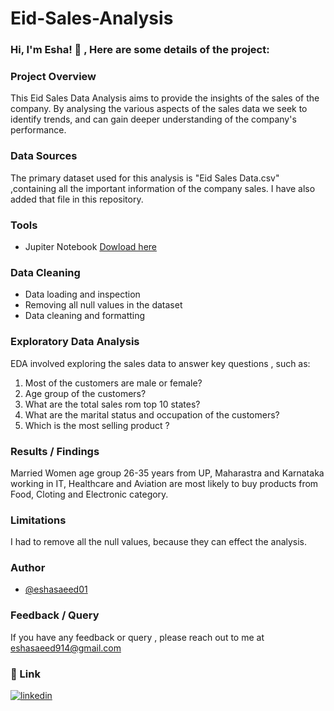 # Eid-Sales-Analysis

### Hi, I'm Esha! 👋 , Here are some details of the project:


### Project Overview
This Eid Sales Data Analysis aims to provide the insights of the sales of the company. By analysing the various aspects of the sales data we seek to identify trends, and can gain deeper understanding of the company's performance.

### Data Sources
The primary dataset used for this analysis is "Eid Sales Data.csv" ,containing all the important information of the company sales. I have also added that file in this repository.

### Tools
- Jupiter Notebook [Dowload here](https://jupyter.org/)

### Data Cleaning 
- Data loading and inspection
- Removing all null values in the dataset
- Data cleaning and formatting

### Exploratory Data Analysis
EDA involved exploring the sales data to answer key questions , such as:
1. Most of the customers are male or female?
2. Age group of the customers?
3. What are the total sales rom top 10 states?
4. What are the marital status and occupation of the customers?
5. Which is the most selling product ?

### Results / Findings
Married Women age group 26-35 years from UP, Maharastra and Karnataka working in IT, Healthcare and Aviation are most likely to buy products from Food, Cloting and Electronic category.

### Limitations
I had to remove all the null values, because they can effect the analysis.

### Author
- [@eshasaeed01](https://github.com/eshasaeed01)

### Feedback / Query
If you have any feedback or query , please reach out to me at eshasaeed914@gmail.com

### 🔗 Link

[![linkedin](https://img.shields.io/badge/linkedin-0A66C2?style=for-the-badge&logo=linkedin&logoColor=white)](https://www.linkedin.com/in/eshasaeed/)


